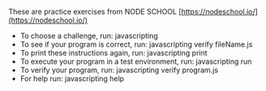 These are practice exercises from NODE SCHOOL
[https://nodeschool.io/](https://nodeschool.io/)

- To choose a challenge, run: javascripting
- To see if your program is correct, run: javascripting verify fileName.js
- To print these instructions again, run: javascripting print                 
- To execute your program in a test environment, run: javascripting run   
- To verify your program, run: javascripting verify program.js                
- For help run: javascripting help   